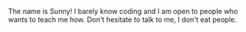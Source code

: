 The name is Sunny!
I barely know coding and I am open to people who wants to teach me how.
Don't hesitate to talk to me, I don't eat people.
<!---
SunnySunset/SunnySunset is a ✨ special ✨ repository because its `README.md` (this file) appears on your GitHub profile.
You can click the Preview link to take a look at your changes.
--->
